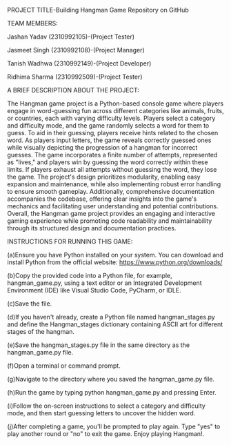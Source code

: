 PROJECT TITLE-Building Hangman Game Repository on GitHub

TEAM MEMBERS:

Jashan Yadav    (2310992105)-(Project Tester)

Jasmeet Singh   (2310992108)-(Project Manager)

Tanish Wadhwa   (2310992149)-(Project Developer)

Ridhima Sharma  (2310992509)-(Project Tester)

A BRIEF DESCRIPTION ABOUT THE PROJECT:

The Hangman game project is a Python-based console game where players engage in word-guessing fun across different categories like animals, fruits, or countries, each with varying difficulty levels. Players select a category and difficulty mode, and the game randomly selects a word for them to guess. To aid in their guessing, players receive hints related to the chosen word. As players input letters, the game reveals correctly guessed ones while visually depicting the progression of a hangman for incorrect guesses. The game incorporates a finite number of attempts, represented as "lives," and players win by guessing the word correctly within these limits. If players exhaust all attempts without guessing the word, they lose the game. The project's design prioritizes modularity, enabling easy expansion and maintenance, while also implementing robust error handling to ensure smooth gameplay. Additionally, comprehensive documentation accompanies the codebase, offering clear insights into the game's mechanics and facilitating user understanding and potential contributions. Overall, the Hangman game project provides an engaging and interactive gaming experience while promoting code readability and maintainability through its structured design and documentation practices.

INSTRUCTIONS FOR RUNNING THIS GAME:

(a)Ensure you have Python installed on your system. You can download and install Python from the official website: https://www.python.org/downloads/

(b)Copy the provided code into a Python file, for example, hangman_game.py, using a text editor or an Integrated Development Environment (IDE) like Visual Studio Code, PyCharm, or IDLE.

(c)Save the file.

(d)If you haven't already, create a Python file named hangman_stages.py and define the Hangman_stages dictionary containing ASCII art for different stages of the hangman.

(e)Save the hangman_stages.py file in the same directory as the hangman_game.py file.

(f)Open a terminal or command prompt.

(g)Navigate to the directory where you saved the hangman_game.py file.

(h)Run the game by typing python hangman_game.py and pressing Enter.

(i)Follow the on-screen instructions to select a category and difficulty mode, and then start guessing letters to uncover the hidden word.

(j)After completing a game, you'll be prompted to play again. Type "yes" to play another round or "no" to exit the game. Enjoy playing Hangman!.
